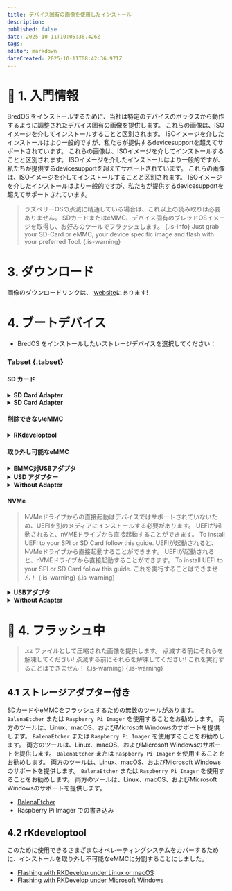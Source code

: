 ```yaml
---
title: デバイス固有の画像を使用したインストール
description:
published: false
date: 2025-10-11T10:05:36.426Z
tags:
editor: markdown
dateCreated: 2025-10-11T08:42:36.971Z
---
```


# 🔄 1. 入門情報

BredOS をインストールするために、当社は特定のデバイスのボックスから動作するように調整されたデバイス固有の画像を提供します。 これらの画像は、ISOイメージを介してインストールすることと区別されます。 ISOイメージを介したインストールはより一般的ですが、私たちが提供するdevicesupportを超えてサポートされています。 これらの画像は、ISOイメージを介してインストールすることと区別されます。 ISOイメージを介したインストールはより一般的ですが、私たちが提供するdevicesupportを超えてサポートされています。 これらの画像は、ISOイメージを介してインストールすることと区別されます。 ISOイメージを介したインストールはより一般的ですが、私たちが提供するdevicesupportを超えてサポートされています。

> ラズベリーOSの点滅に精通している場合は、これ以上の読み取りは必要ありません。 SDカードまたはeMMC、デバイス固有のブレッドOSイメージを取得し、お好みのツールでフラッシュします。
> {.is-info} Just grab your SD-Card or eMMC, your device specific image and flash with your preferred Tool.
> {.is-warning}

# 3. ダウンロード

画像のダウンロードリンクは、 [website](https://bredos.org/download.html)にあります!

# 4. ブートデバイス

- BredOS をインストールしたいストレージデバイスを選択してください：

### Tabset {.tabset}

#### SD カード

<details><summary><b>SD Card Adapter</b></summary>

PCのSDカードリーダーにSDカードを挿入し、[**4.1 with Storage Adapter**](#h-41-with-storage-adapter) を続けてください。

</details>

<details><summary><b>SD Card Adapter</b></summary>

SDカードをSBCに挿入し、[**4.2 with RKdeveloptool**](#h-4-2-with-rkdeveloptool)のセクションにあるPCのOSに従ってガイドを続行します。

> 点滅する前に、ターゲットデバイスを `sd card` に設定する必要があります。 そのためには、[4.2 フラッシュターゲットの変更](/install/device-specific-image/Flashing-the-eMMC-with-Linux-or-macOS#h-42-changing-flash-target)を見てください。
> {.is-warning}

</details>

#### 削除できないeMMC

<details><summary><b>RKdeveloptool</b></summary>

[**4.2 with RKdeveloptool**](#h-4-2-with-rkdeveloptool) にあるPCのOSに従ってガイドを続行します。

</details>

#### 取り外し可能なeMMC

<details><summary><b>EMMC対USBアダプタ</b></summary>

ほとんどの一般的に知られているUSBスティックは、eMMCストレージに基づいているので、USB-スティックでありながら取り外し可能なeMMCストレージを備えたそこにUSBからeMMCアダプタがあります。 これらはブレッドOSのフラッシュにも使用できます。 これらはブレッドOSのフラッシュにも使用できます。 これらはブレッドOSのフラッシュにも使用できます。 これらはブレッドOSのフラッシュにも使用できます。 以下のスクリーンショットに示すように、eMMCをアダプターに接続します。

<details>3.2.1.2 USB to eMMC アダプター

![emmc-reader-cut.png](/installation-dsi/emmc-reader-cut.png)

   </details>

[**4.1 with Storage Adapter**](#h-41-with-storage-adapter) を続行します。

</details>

<details><summary><b>USD アダプター</b></summary>
eMMCは基本的にSBCに(ほとんどの場合)ハードワイヤードされたSDカードであるため、eMMCを接続してSDカードに変換できるアダプターがあります。

<details><summary><b>uSD Adpater と eMMC</b></summary>

![usd-emmc-cut.png](/installation-dsi/usd-emmc-cut.png)

</details>
Firmly press the connector of the eMMC onto the uSD Adapter and connect them to your SD Card Reader.

<details><summary><b>uSD アダプターがリーダー</b></summary> に接続されています

![usd-connected-cut.png](/installation-dsi/usd-connected-cut.png)

</details>

[**4.1 with Storage Adapter**](#h-41-with-storage-adapter) を続行します。

</details>

<details><summary><b>Without Adapter</b></summary>

あなたのSBCにeMMCを接続し、セクション[**4.2 with RKdeveloptool**](#h-4-2-with-rkdeveloptool)にあるPCのOSに従ってガイドを続行します。

</details>

#### NVMe

> NVMeドライブからの直接起動はデバイスではサポートされていないため、UEFIを別のメディアにインストールする必要があります。 UEFIが起動されると、nVMEドライブから直接起動することができます。 To install UEFI to your SPI or SD Card follow this guide. UEFIが起動されると、NVMeドライブから直接起動することができます。 UEFIが起動されると、nVMEドライブから直接起動することができます。 To install UEFI to your SPI or SD Card follow this guide.
> これを実行することはできません！
> {.is-warning}
> {.is-warning}

<details><summary><b>USBアダプタ</b></summary>

USBアダプタを介してドライブをPCに接続し、[**4.1 with Storage Adapter**](#h-41-with-storage-adapter)を続行します。 ドライブを直接またはUSBアダプタ経由でPCに接続します。 ドライブを直接またはUSBアダプタ経由でPCに接続します。 次に、[3.2] で推奨されるツールのいずれかを使用します。 EMMC / SDカードの書き込み](#h-322-flashing-emmc-sd-card)、NVMeドライブの正しいドライブ文字またはパスを使用してください。 点滅後、ドライブをSBCのnVMEポートに接続します。 点滅後、ドライブをSBCのNVMeポートに接続します。

</details>

<details><summary><b>Without Adapter</b></summary>

NVMeドライブをSBCに接続し、[**4.2 with RKdeveloptool**](#h-4-2-with-rkdeveloptool)のセクションにあるPCのOSに従ってガイドを続行します。

> 点滅する前に、ターゲットデバイスを `NVMe` に設定する必要があります。 そのためには、[4.2 フラッシュターゲットの変更](/install/device-specific-image/Flashing-the-eMMC-with-Linux-or-macOS#h-42-changing-flash-target)を見てください。
> {.is-warning}

</details>

# 🚀 4. フラッシュ中

> .xz ファイルとして圧縮された画像を提供します。 点滅する前にそれらを解凍してください! 点滅する前にそれらを解凍してください!
> これを実行することはできません！
> {.is-warning}
> {.is-warning}

## 4.1 ストレージアダプター付き

SDカードやeMMCをフラッシュするための無数のツールがあります。 `BalenaEtcher` または `Raspberry Pi Imager` を使用することをお勧めします。 両方のツールは、Linux、macOS、およびMicrosoft Windowsのサポートを提供します。 `BalenaEtcher` または `Raspberry Pi Imager` を使用することをお勧めします。 両方のツールは、Linux、macOS、およびMicrosoft Windowsのサポートを提供します。 `BalenaEtcher` または `Raspberry Pi Imager` を使用することをお勧めします。 両方のツールは、Linux、macOS、およびMicrosoft Windowsのサポートを提供します。 `BalenaEtcher` または `Raspberry Pi Imager` を使用することをお勧めします。 両方のツールは、Linux、macOS、およびMicrosoft Windowsのサポートを提供します。

- [BalenaEtcher](https://etcher.balena.io/)
- Raspberry Pi Imager での書き込み

## 4.2 rKdeveloptool

このために使用できるさまざまなオペレーティングシステムをカバーするために、インストールを取り外し不可能なeMMCに分割することにしました。

- [Flashing with RKDevelop under Linux or macOS](/en/install/device-specific-image/Flashing-the-eMMC-with-Linux-or-macOS)
- [Flashing with RKDevelop under Microsoft Windows](/en/install/device-specific-image/Flashing-the-eMMC-with-Microsoft-Windows)
